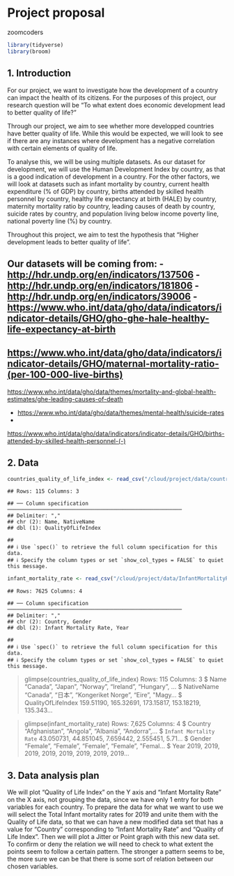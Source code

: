 Project proposal
================
zoomcoders

``` r
library(tidyverse)
library(broom)
```

## 1. Introduction

For our project, we want to investigate how the development of a country
can impact the health of its citizens. For the purposes of this project,
our research question will be “To what extent does economic development
lead to better quality of life?”

Through our project, we aim to see whether more developped countries
have better quality of life. While this would be expected, we will look
to see if there are any instances where development has a negative
correlation with certain elements of quality of life.

To analyse this, we will be using multiple datasets. As our dataset for
development, we will use the Human Development Index by country, as that
is a good indication of development in a country. For the other factors,
we will look at datasets such as infant mortality by country, current
health expenditure (% of GDP) by country, births attended by skilled
health personnel by country, healthy life expectancy at birth (HALE) by
country, maternity mortality ratio by country, leading causes of death
by country, suicide rates by country, and population living below income
poverty line, national poverty line (%) by country.

Throughout this project, we aim to test the hypothesis that “Higher
development leads to better quality of life”.

Our datasets will be coming from: -
<http://hdr.undp.org/en/indicators/137506> -
<http://hdr.undp.org/en/indicators/181806> -
<http://hdr.undp.org/en/indicators/39006> -
<https://www.who.int/data/gho/data/indicators/indicator-details/GHO/gho-ghe-hale-healthy-life-expectancy-at-birth>
-
<https://www.who.int/data/gho/data/indicators/indicator-details/GHO/maternal-mortality-ratio-(per-100-000-live-births)>
-
<https://www.who.int/data/gho/data/themes/mortality-and-global-health-estimates/ghe-leading-causes-of-death>
- <https://www.who.int/data/gho/data/themes/mental-health/suicide-rates>
-
<https://www.who.int/data/gho/data/indicators/indicator-details/GHO/births-attended-by-skilled-health-personnel-(-)>

## 2. Data

``` r
countries_quality_of_life_index <- read_csv("/cloud/project/data/countries_quality_of_life_index.18-10-2021.csv") 
```

    ## Rows: 115 Columns: 3

    ## ── Column specification ────────────────────────────────────────────────────────
    ## Delimiter: ","
    ## chr (2): Name, NativeName
    ## dbl (1): QualityOfLifeIndex

    ## 
    ## ℹ Use `spec()` to retrieve the full column specification for this data.
    ## ℹ Specify the column types or set `show_col_types = FALSE` to quiet this message.

``` r
infant_mortality_rate <- read_csv("/cloud/project/data/InfantMortalityRate.csv")
```

    ## Rows: 7625 Columns: 4

    ## ── Column specification ────────────────────────────────────────────────────────
    ## Delimiter: ","
    ## chr (2): Country, Gender
    ## dbl (2): Infant Mortality Rate, Year

    ## 
    ## ℹ Use `spec()` to retrieve the full column specification for this data.
    ## ℹ Specify the column types or set `show_col_types = FALSE` to quiet this message.

> glimpse(countries\_quality\_of\_life\_index) Rows: 115 Columns: 3 $
> Name <chr> “Canada”, “Japan”, “Norway”, “Ireland”, “Hungary”, … $
> NativeName <chr> “Canada”, “日本”, “Kongeriket Norge”, “Eire”, "Magy…
> $ QualityOfLifeIndex <dbl> 159.51190, 165.32691, 173.15817, 153.18219,
> 135.343…

> glimpse(infant\_mortality\_rate) Rows: 7,625 Columns: 4 $ Country
> <chr> “Afghanistan”, “Angola”, “Albania”, “Andorra”,… $
> `Infant Mortality Rate` <dbl> 43.050731, 44.851045, 7.659442,
> 2.555451, 5.71… $ Gender <chr> “Female”, “Female”, “Female”, “Female”,
> "Femal… $ Year <dbl> 2019, 2019, 2019, 2019, 2019, 2019, 2019, 2019…

## 3. Data analysis plan

We will plot “Quality of Life Index” on the Y axis and “Infant Mortality
Rate” on the X axis, not grouping the data, since we have only 1 entry
for both variables for each country. To prepare the data for what we
want to use we will select the Total Infant mortality rates for 2019 and
unite them with the Quality of Life data, so that we can have a new
modified data set that has a value for “Country” corresponding to
“Infant Mortality Rate” and “Quality of Life Index”. Then we will plot a
Jitter or Point graph with this new data set. To confirm or deny the
relation we will need to check to what extent the points seem to follow
a certain pattern. The stronger a pattern seems to be, the more sure we
can be that there is some sort of relation between our chosen variables.
